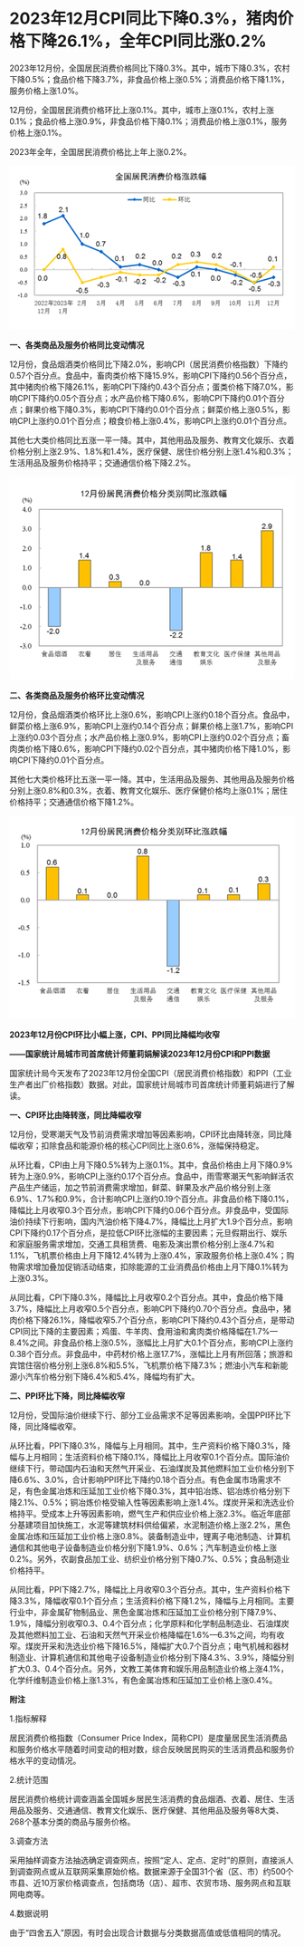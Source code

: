 # 2023年12月CPI同比下降0.3%，猪肉价格下降26.1%，全年CPI同比涨0.2%

2023年12月份，全国居民消费价格同比下降0.3%。其中，城市下降0.3%，农村下降0.5%；食品价格下降3.7%，非食品价格上涨0.5%；消费品价格下降1.1%，服务价格上涨1.0%。

12月份，全国居民消费价格环比上涨0.1%。其中，城市上涨0.1%，农村上涨0.1%；食品价格上涨0.9%，非食品价格下降0.1%；消费品价格上涨0.1%，服务价格上涨0.1%。

2023年全年，全国居民消费价格比上年上涨0.2%。

![70ebbd7daa7aa78e9146bfb3522ca10b.jpg](https://raw.githubusercontent.com/qqhsx/qqnews_image/main/2024/01/12/2023年12月CPI同比降0.3%，猪肉价格降26.1%，全年CPI同比涨0.2%/70ebbd7daa7aa78e9146bfb3522ca10b.jpg)

**一、各类商品及服务价格同比变动情况**

12月份，食品烟酒类价格同比下降2.0%，影响CPI（居民消费价格指数）下降约0.57个百分点。食品中，畜肉类价格下降15.9%，影响CPI下降约0.56个百分点，其中猪肉价格下降26.1%，影响CPI下降约0.43个百分点；蛋类价格下降7.0%，影响CPI下降约0.05个百分点；水产品价格下降0.6%，影响CPI下降约0.01个百分点；鲜果价格下降0.3%，影响CPI下降约0.01个百分点；鲜菜价格上涨0.5%，影响CPI上涨约0.01个百分点；粮食价格上涨0.4%，影响CPI上涨约0.01个百分点。

其他七大类价格同比五涨一平一降。其中，其他用品及服务、教育文化娱乐、衣着价格分别上涨2.9%、1.8%和1.4%，医疗保健、居住价格分别上涨1.4%和0.3%；生活用品及服务价格持平；交通通信价格下降2.2%。

![f3d888b4bcaba1a56430bab0dd997402.jpg](https://raw.githubusercontent.com/qqhsx/qqnews_image/main/2024/01/12/2023年12月CPI同比降0.3%，猪肉价格降26.1%，全年CPI同比涨0.2%/f3d888b4bcaba1a56430bab0dd997402.jpg)

**二、各类商品及服务价格环比变动情况**

12月份，食品烟酒类价格环比上涨0.6%，影响CPI上涨约0.18个百分点。食品中，鲜菜价格上涨6.9%，影响CPI上涨约0.14个百分点；鲜果价格上涨1.7%，影响CPI上涨约0.03个百分点；水产品价格上涨0.9%，影响CPI上涨约0.02个百分点；畜肉类价格下降0.6%，影响CPI下降约0.02个百分点，其中猪肉价格下降1.0%，影响CPI下降约0.01个百分点。

其他七大类价格环比五涨一平一降。其中，生活用品及服务、其他用品及服务价格分别上涨0.8%和0.3%，衣着、教育文化娱乐、医疗保健价格均上涨0.1%；居住价格持平；交通通信价格下降1.2%。

![84dd52dd6f10cffd07e65f8cb9b4cfeb.jpg](https://raw.githubusercontent.com/qqhsx/qqnews_image/main/2024/01/12/2023年12月CPI同比降0.3%，猪肉价格降26.1%，全年CPI同比涨0.2%/84dd52dd6f10cffd07e65f8cb9b4cfeb.jpg)

**2023年12月份CPI环比小幅上涨，CPI、PPI同比降幅均收窄**

**——国家统计局城市司首席统计师董莉娟解读2023年12月份CPI和PPI数据**

国家统计局今天发布了2023年12月份全国CPI（居民消费价格指数）和PPI（工业生产者出厂价格指数）数据。对此，国家统计局城市司首席统计师董莉娟进行了解读。

**一、CPI环比由降转涨，同比降幅收窄**

12月份，受寒潮天气及节前消费需求增加等因素影响，CPI环比由降转涨，同比降幅收窄；扣除食品和能源价格的核心CPI同比上涨0.6%，涨幅保持稳定。

从环比看，CPI由上月下降0.5%转为上涨0.1%。其中，食品价格由上月下降0.9%转为上涨0.9%，影响CPI上涨约0.17个百分点。食品中，雨雪寒潮天气影响鲜活农产品生产储运，加之节前消费需求增加，鲜菜、鲜果及水产品价格分别上涨6.9%、1.7%和0.9%，合计影响CPI上涨约0.19个百分点。非食品价格下降0.1%，降幅比上月收窄0.3个百分点，影响CPI下降约0.06个百分点。非食品中，受国际油价持续下行影响，国内汽油价格下降4.7%，降幅比上月扩大1.9个百分点，影响CPI下降约0.17个百分点，是拉低CPI环比涨幅的主要因素；元旦假期出行、娱乐和家庭服务需求增加，交通工具租赁费、电影及演出票价格分别上涨4.7%和1.1%，飞机票价格由上月下降12.4%转为上涨0.4%，家政服务价格上涨0.4%；购物需求增加叠加促销活动结束，扣除能源的工业消费品价格由上月下降0.1%转为上涨0.3%。

从同比看，CPI下降0.3%，降幅比上月收窄0.2个百分点。其中，食品价格下降3.7%，降幅比上月收窄0.5个百分点，影响CPI下降约0.70个百分点。食品中，猪肉价格下降26.1%，降幅收窄5.7个百分点，影响CPI下降约0.43个百分点，是带动CPI同比下降的主要因素；鸡蛋、牛羊肉、食用油和禽肉类价格降幅在1.7%—8.4%之间。非食品价格上涨0.5%，涨幅比上月扩大0.1个百分点，影响CPI上涨约0.38个百分点。非食品中，中药材价格上涨17.7%，涨幅比上月有所回落；旅游和宾馆住宿价格分别上涨6.8%和5.5%，飞机票价格下降7.3%；燃油小汽车和新能源小汽车价格分别下降6.4%和5.4%，降幅均有扩大。

**二、PPI环比下降，同比降幅收窄**

12月份，受国际油价继续下行、部分工业品需求不足等因素影响，全国PPI环比下降，同比降幅收窄。

从环比看，PPI下降0.3%，降幅与上月相同。其中，生产资料价格下降0.3%，降幅与上月相同；生活资料价格下降0.1%，降幅比上月收窄0.1个百分点。国际油价继续下行，带动国内石油和天然气开采业、石油煤炭及其他燃料加工业价格分别下降6.6%、3.0%，合计影响PPI环比下降约0.18个百分点。有色金属市场需求不足，有色金属冶炼和压延加工业价格下降0.3%，其中铅冶炼、铝冶炼价格分别下降2.1%、0.5%；铜冶炼价格受输入性等因素影响上涨1.4%。煤炭开采和洗选业价格持平。受成本上升等因素影响，燃气生产和供应业价格上涨2.3%。临近年底部分基建项目加快施工，水泥等建筑材料供给偏紧，水泥制造价格上涨2.2%，黑色金属冶炼和压延加工业价格上涨0.8%。装备制造业中，锂离子电池制造、计算机通信和其他电子设备制造业价格分别下降1.9%、0.6%；汽车制造业价格上涨0.2%。另外，农副食品加工业、纺织业价格分别下降0.7%、0.5%；食品制造业价格持平。

从同比看，PPI下降2.7%，降幅比上月收窄0.3个百分点。其中，生产资料价格下降3.3%，降幅收窄0.1个百分点；生活资料价格下降1.2%，降幅与上月相同。主要行业中，非金属矿物制品业、黑色金属冶炼和压延加工业价格分别下降7.9%、1.9%，降幅分别收窄0.3、0.4个百分点；化学原料和化学制品制造业、石油煤炭及其他燃料加工业、石油和天然气开采业价格降幅在1.6%—6.3%之间，均有收窄。煤炭开采和洗选业价格下降16.5%，降幅扩大0.7个百分点；电气机械和器材制造业、计算机通信和其他电子设备制造业价格分别下降4.3%、3.9%，降幅分别扩大0.3、0.4个百分点。另外，文教工美体育和娱乐用品制造业价格上涨4.1%，化学纤维制造业价格上涨1.3%，有色金属冶炼和压延加工业价格上涨0.4%。

**附注**

1.指标解释

居民消费价格指数（Consumer Price
Index，简称CPI）是度量居民生活消费品和服务价格水平随着时间变动的相对数，综合反映居民购买的生活消费品和服务价格水平的变动情况。

2.统计范围

居民消费价格统计调查涵盖全国城乡居民生活消费的食品烟酒、衣着、居住、生活用品及服务、交通通信、教育文化娱乐、医疗保健、其他用品及服务等8大类、268个基本分类的商品与服务价格。

3.调查方法

采用抽样调查方法抽选确定调查网点，按照“定人、定点、定时”的原则，直接派人到调查网点或从互联网采集原始价格。数据来源于全国31个省（区、市）约500个市县、近10万家价格调查点，包括商场（店）、超市、农贸市场、服务网点和互联网电商等。

4.数据说明

由于“四舍五入”原因，有时会出现合计数据与分类数据高值或低值相同的情况。

